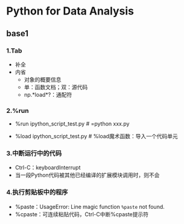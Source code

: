 # Python for Data Analysis

## base1

### 1.Tab

- 补全
- 内省
  - 对象的概要信息
  - 单：函数文档；双：源代码
  - np.\*load\*?：通配符

### 2.%run

- %run ipython_script_test.py # =python xxx.py

- %load ipython_script_test.py # %load魔术函数：导入一个代码单元

### 3.中断运行中的代码

- Ctrl-C：keyboardInterrupt
- 当一段Python代码被其他已经编译的扩展模块调用时，则不会

### 4.执行剪贴板中的程序

- %paste：UsageError: Line magic function `%paste` not found.
- %cpaste：可连续粘贴代码，Ctrl-C中断%cpaste提示符



